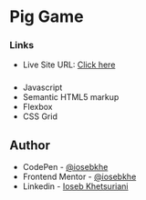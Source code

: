 # Pig Game


### Links

- Live Site URL: [Click here](https://diceroll-iosebkhe.netlify.app/)

###
- Javascript
- Semantic HTML5 markup
- Flexbox
- CSS Grid

## Author

- CodePen - [@iosebkhe](https://codepen.io/iosebkhe)
- Frontend Mentor - [@iosebkhe](https://www.frontendmentor.io/profile/yourusername)
- Linkedin - [Ioseb Khetsuriani](https://www.linkedin.com/in/ioseb-khetsuriani-1831801b5/)
